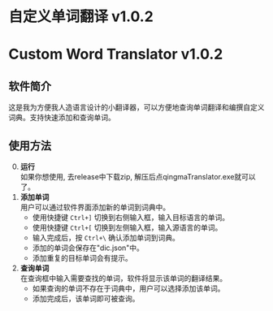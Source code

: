 # 自定义单词翻译 v1.0.2
# Custom Word Translator v1.0.2

## 软件简介

<p> 这是我为方便我人造语言设计的小翻译器，可以方便地查询单词翻译和编撰自定义词典。支持快速添加和查询单词。

## 使用方法
0. **运行**\
    如果你想使用, 去release中下载zip, 解压后点qingmaTranslator.exe就可以了。
1. **添加单词**\
   用户可以通过软件界面添加新的单词到词典中。
    - 使用快捷键 `Ctrl+]` 切换到右侧输入框，输入目标语言的单词。
    - 使用快捷键 `Ctrl+[` 切换到左侧输入框，输入源语言的单词。
    - 输入完成后，按 `Ctrl+\` 确认添加单词到词典。
    - 添加的单词会保存在"dic.json"中。
    - 添加重复的目标单词会有提示。
2. **查询单词**\
   在查询框中输入需要查找的单词，软件将显示该单词的翻译结果。
    - 如果查询的单词不存在于词典中，用户可以选择添加该单词。
    - 添加完成后，该单词即可被查询。